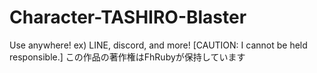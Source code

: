 # Character-TASHIRO-Blaster
Use anywhere! ex) LINE, discord, and more! [CAUTION: I cannot be held responsible.]
この作品の著作権はFhRubyが保持しています

